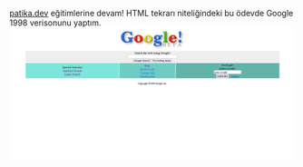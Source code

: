 [patika.dev](https://www.patika.dev/tr) eğitimlerine devam! HTML tekrarı niteliğindeki bu ödevde Google 1998 verisonunu yaptım.
![SS](/ss.png)